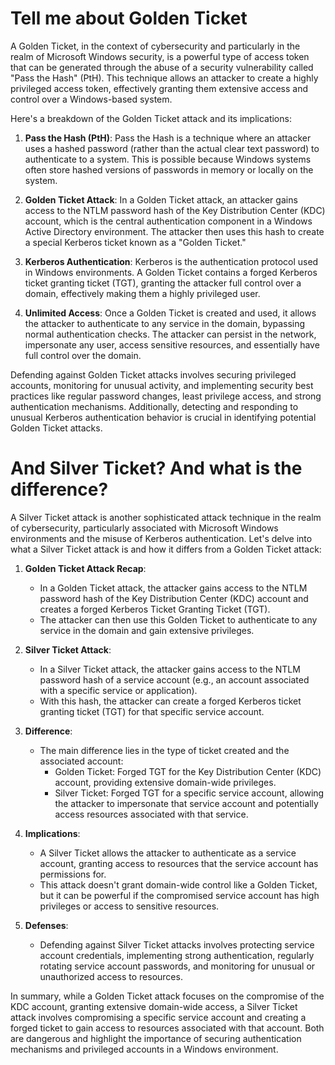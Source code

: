 # Tell me about Golden Ticket

A Golden Ticket, in the context of cybersecurity and particularly in the realm of Microsoft Windows security, is a powerful type of access token that can be generated through the abuse of a security vulnerability called "Pass the Hash" (PtH). This technique allows an attacker to create a highly privileged access token, effectively granting them extensive access and control over a Windows-based system.

Here's a breakdown of the Golden Ticket attack and its implications:

1. **Pass the Hash (PtH)**: Pass the Hash is a technique where an attacker uses a hashed password (rather than the actual clear text password) to authenticate to a system. This is possible because Windows systems often store hashed versions of passwords in memory or locally on the system.

2. **Golden Ticket Attack**: In a Golden Ticket attack, an attacker gains access to the NTLM password hash of the Key Distribution Center (KDC) account, which is the central authentication component in a Windows Active Directory environment. The attacker then uses this hash to create a special Kerberos ticket known as a "Golden Ticket."

3. **Kerberos Authentication**: Kerberos is the authentication protocol used in Windows environments. A Golden Ticket contains a forged Kerberos ticket granting ticket (TGT), granting the attacker full control over a domain, effectively making them a highly privileged user.

4. **Unlimited Access**: Once a Golden Ticket is created and used, it allows the attacker to authenticate to any service in the domain, bypassing normal authentication checks. The attacker can persist in the network, impersonate any user, access sensitive resources, and essentially have full control over the domain.

Defending against Golden Ticket attacks involves securing privileged accounts, monitoring for unusual activity, and implementing security best practices like regular password changes, least privilege access, and strong authentication mechanisms. Additionally, detecting and responding to unusual Kerberos authentication behavior is crucial in identifying potential Golden Ticket attacks.


# And Silver Ticket? And what is the difference?

A Silver Ticket attack is another sophisticated attack technique in the realm of cybersecurity, particularly associated with Microsoft Windows environments and the misuse of Kerberos authentication. Let's delve into what a Silver Ticket attack is and how it differs from a Golden Ticket attack:

1. **Golden Ticket Attack Recap**:
   - In a Golden Ticket attack, the attacker gains access to the NTLM password hash of the Key Distribution Center (KDC) account and creates a forged Kerberos Ticket Granting Ticket (TGT).
   - The attacker can then use this Golden Ticket to authenticate to any service in the domain and gain extensive privileges.

2. **Silver Ticket Attack**:
   - In a Silver Ticket attack, the attacker gains access to the NTLM password hash of a service account (e.g., an account associated with a specific service or application).
   - With this hash, the attacker can create a forged Kerberos ticket granting ticket (TGT) for that specific service account.

3. **Difference**:
   - The main difference lies in the type of ticket created and the associated account:
     - Golden Ticket: Forged TGT for the Key Distribution Center (KDC) account, providing extensive domain-wide privileges.
     - Silver Ticket: Forged TGT for a specific service account, allowing the attacker to impersonate that service account and potentially access resources associated with that service.

4. **Implications**:
   - A Silver Ticket allows the attacker to authenticate as a service account, granting access to resources that the service account has permissions for.
   - This attack doesn't grant domain-wide control like a Golden Ticket, but it can be powerful if the compromised service account has high privileges or access to sensitive resources.

5. **Defenses**:
   - Defending against Silver Ticket attacks involves protecting service account credentials, implementing strong authentication, regularly rotating service account passwords, and monitoring for unusual or unauthorized access to resources.

In summary, while a Golden Ticket attack focuses on the compromise of the KDC account, granting extensive domain-wide access, a Silver Ticket attack involves compromising a specific service account and creating a forged ticket to gain access to resources associated with that account. Both are dangerous and highlight the importance of securing authentication mechanisms and privileged accounts in a Windows environment.